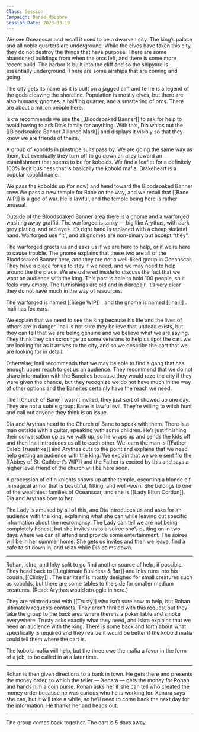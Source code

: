 ```yaml
---
Class: Session
Campaign: Danse Macabre
Session Date: 2023-03-19
---
```

We see Oceanscar and recall it used to be a dwarven city. The king’s palace and all noble quarters are underground. While the elves have taken this city, they do not destroy the things that have purpose. There are some abandoned buildings from when the orcs left, and there is some more recent build. The harbor is built into the cliff and so the shipyard is essentially underground. There are some airships that are coming and going.

The city gets its name as it is built on a jagged cliff and tehre is a legend of the gods cleaving the shoreline. Population is mostly elves, but there are also humans, gnomes, a halfling quarter, and a smattering of orcs. There are about a million people here.

Iskra recommends we use the [[Bloodsoaked Banner]] to ask for help to avoid having to ask Dia’s family for anything. With this, Dia whips out the [[Bloodsoaked Banner Alliance Mark]] and displays it visibly so that they know we are friends of theirs.

A group of kobolds in pinstripe suits pass by. We are going the same way as them, but eventually they turn off to go down an alley toward an establishment that seems to be for kobolds. We find a leaflet for a definitely 100% legit business that is basically the kobold mafia. Drakeheart is a popular kobold name.

We pass the kobolds up (for now) and head toward the Bloodsoaked Banner crew.We pass a new temple for Bane on the way, and we recall that [[Bane WIP]] is a god of war. He is lawful, and the temple being here is rather unusual.

Outside of the Bloodsoaked Banner area there is a gnome and a warforged washing away graffiti. The warforged is tanky — big like Arythas, with dark grey plating, and red eyes. It’s right hand is replaced with a cheap skeletal hand. Warforged use “it”, and all gnomes are non-binary but accept “they”.

The warforged greets us and asks us if we are here to help, or if we’re here to cause trouble. The gnome explains that these two are all of the Bloodsoaked Banner here, and they are not a well-liked group in Oceanscar. They have a place for us to stay if we need, and we may need to help around the the place. We are ushered inside to discuss the fact that we want an audience with the king. This post is able to hold 100 people, so it feels very empty. The furnishings are old and in disrepair. It’s very clear they do not have much in the way of resources.

The warforged is named [[Siege WIP]] , and the gnome is named [[Inali]] . Inali has fox ears.

We explain that we need to see the king because his life and the lives of others are in danger. Inali is not sure they believe that undead exists, but they can tell that we are being genuine and we believe what we are saying. They think they can scrounge up some veterans to help us spot the cart we are looking for as it arrives to the city, and so we describe the cart that we are looking for in detail.

Otherwise, Inali recommends that we may be able to find a gang that has enough upper reach to get us an audience. They recommend that we do not share information with the Baneites because they would raze the city if they were given the chance, but they recognize we do not have much in the way of other options and the Baneites certainly have the reach we need.

The [[Church of Bane]] wasn’t invited, they just sort of showed up one day. They are not a subtle group: Bane is lawful evil. They’re willing to witch hunt and call out anyone they think is an issue.

Dia and Arythas head to the Church of Bane to speak with them. There is a man outside with a guitar, speaking with some children. He’s just finishing their conversation up as we walk up, so he wraps up and sends the kids off and then Inali introduces us all to each other. We learn the man is [[Father Caleb Truestrike]] and Arythas cuts to the point and explains that we need help getting an audience with the king. We explain that we were sent fro the [[Abbey of St. Cuthbert’s WIP]] and the Father is excited by this and says a higher level friend of the church will be here soon.

A procession of elfin knights shows up at the temple, escorting a blonde elf in magical armor that is beautiful, fitting, and well-worn. She belongs to one of the wealthiest families of Oceanscar, and she is [[Lady Eltun Cordon]]. Dia and Arythas bow to her.

The Lady is amused by all of this, and Dia introduces us and asks for an audience with the king, explaining what she can while leaving out specific information about the necromancy. The Lady can tell we are not being completely honest, but she invites us to a soiree she’s putting on in two days where we can all attend and provide some entertainment. The soiree will be in her summer home. She gets us invites and then we leave, find a cafe to sit down in, and relax while Dia calms down.

---

Rohan, Iskra, and Inky split to go find another source of help, if possible. They head back to [[Legitimate Business & Bar]] and Inky runs into his cousin, [[Clinky]] . The bar itself is mostly designed for small creatures such as kobolds, but there are some tables to the side for smaller medium creatures. (Read: Arythas would struggle in here.)

They are reintroduced with [[Trusty]] who isn’t sure how to help, but Rohan ultimately requests contacts. They aren’t thrilled with this request but they take the group to the back area where there is a poker table and smoke everywhere. Trusty asks exactly what they need, and Iskra explains that we need an audience with the king. There is some back and forth about what specifically is required and they realize it would be better if the kobold mafia could tell them where the cart is.

The kobold mafia will help, but the three owe the mafia a favor in the form of a job, to be called in at a later time.

---

Rohan is then given directions to a bank in town. He gets there and presents the money order, to which the teller — Xenara — gets the money for Rohan and hands him a coin purse. Rohan asks her if she can tell who created the money order because he was curious who he is working for. Xenara says she can, but it will take a while, so he’ll need to come back the next day for the information. He thanks her and heads out.

---

The group comes back together. The cart is 5 days away.